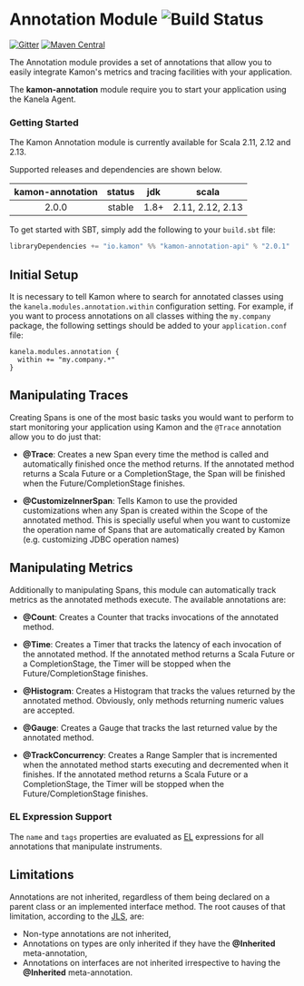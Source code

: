 Annotation Module ![Build Status](https://travis-ci.org/kamon-io/kamon-annotation.svg?branch=kanela)
==========================

[![Gitter](https://badges.gitter.im/Join%20Chat.svg)](https://gitter.im/kamon-io/Kamon?utm_source=badge&utm_medium=badge&utm_campaign=pr-badge&utm_content=badge)
[![Maven Central](https://maven-badges.herokuapp.com/maven-central/io.kamon/kamon-annotation_2.12/badge.svg)](https://maven-badges.herokuapp.com/maven-central/io.kamon/kamon-annotation_2.12)

The Annotation module provides a set of annotations that allow you to easily integrate Kamon's metrics and tracing
facilities with your application.

The <b>kamon-annotation</b> module require you to start your application using the Kanela Agent. 


### Getting Started

The Kamon Annotation module is currently available for Scala 2.11, 2.12 and 2.13.

Supported releases and dependencies are shown below.

| kamon-annotation  | status | jdk  | scala            
|:------:|:------:|:----:|------------------
|  2.0.0 | stable | 1.8+ | 2.11, 2.12, 2.13  

To get started with SBT, simply add the following to your `build.sbt` file:

```scala
libraryDependencies += "io.kamon" %% "kamon-annotation-api" % "2.0.1"
```

Initial Setup
-------------

It is necessary to tell Kamon where to search for annotated classes using the `kanela.modules.annotation.within` configuration
setting. For example, if you want to process annotations on all classes withing the `my.company` package, the following
settings should be added to your `application.conf` file:

```
kanela.modules.annotation {
  within += "my.company.*"
}
```

Manipulating Traces
-------------------

Creating Spans is one of the most basic tasks you would want to perform to start monitoring your application using Kamon
and the `@Trace` annotation allow you to do just that:

* __@Trace__: Creates a new Span every time the method is called and automatically finished once the method returns. If
the annotated method returns a Scala Future or a CompletionStage, the Span will be finished when the Future/CompletionStage
finishes.

* __@CustomizeInnerSpan__: Tells Kamon to use the provided customizations when any Span is created within the Scope of
the annotated method. This is specially useful when you want to customize the operation name of Spans that are
automatically created by Kamon (e.g. customizing JDBC operation names)


Manipulating Metrics
------------------------

Additionally to manipulating Spans, this module can automatically track metrics as the annotated methods execute. The
available annotations are:

* __@Count__: Creates a Counter that tracks invocations of the annotated method.

* __@Time__: Creates a Timer that tracks the latency of each invocation of the annotated method. If the annotated method
returns a Scala Future or a CompletionStage, the Timer will be stopped when the Future/CompletionStage finishes.

* __@Histogram__: Creates a Histogram that tracks the values returned by the annotated method. Obviously, only methods
returning numeric values are accepted.

* __@Gauge__: Creates a Gauge that tracks the last returned value by the annotated method.

* __@TrackConcurrency__: Creates a Range Sampler that is incremented when the annotated method starts executing and
decremented when it finishes. If the annotated method returns a Scala Future or a CompletionStage, the Timer will be
stopped when the Future/CompletionStage finishes.


### EL Expression Support ###

The `name` and `tags` properties are evaluated as [EL] expressions for all annotations that manipulate instruments. 

Limitations
-----------

Annotations are not inherited, regardless of them being declared on a parent class or an implemented interface method.
The root causes of that limitation, according to the [JLS], are:

* Non-type annotations are not inherited,
* Annotations on types are only inherited if they have the __@Inherited__ meta-annotation,
* Annotations on interfaces are not inherited irrespective to having the __@Inherited__ meta-annotation.


[instruments]: /core/metrics/instruments/
[JLS]: http://docs.oracle.com/javase/specs/jls/se7/html/jls-9.html#jls-9.6
[Trace]: /core/tracing/core-concepts/#the-tracecontext
[Segment]: /core/tracing/core-concepts/#trace-segments
[Traces]: /core/tracing/trace-context-manipulation/#creating-and-finishing-a-tracecontext
[Segments]: /core/tracing/trace-context-manipulation/#creating-and-finishing-segments
[Limitations]: #limitations
[EL]: https://jcp.org/en/jsr/detail?id=341
